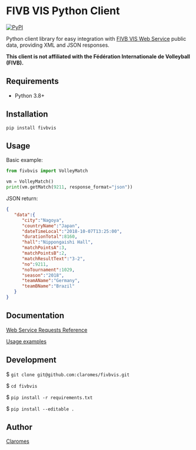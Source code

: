 # FIVB VIS Python Client

[![PyPI](https://img.shields.io/pypi/v/fivbvis)](https://pypi.org/project/fivbvis/)

Python client library for easy integration with [FIVB VIS Web Service](https://www.fivb.org/VisSDK/VisWebService/#Introduction.html) public data, providing XML and JSON responses.

**This client is not affiliated with the Fédération Internationale de Volleyball (FIVB).**

## Requirements

- Python 3.8+

## Installation

```shell
pip install fivbvis
```

## Usage
Basic example:

```python
from fivbvis import VolleyMatch

vm = VolleyMatch()
print(vm.getMatch(9211, response_format="json"))
```
JSON return:

```json
{
   "data":{
      "city":"Nagoya",
      "countryName":"Japan",
      "dateTimeLocal":"2018-10-07T13:25:00",
      "durationTotal":8160,
      "hall":"Nippongaishi Hall",
      "matchPointsA":3,
      "matchPointsB":2,
      "matchResultText":"3-2",
      "no":9211,
      "noTournament":1029,
      "season":"2018",
      "teamAName":"Germany",
      "teamBName":"Brazil"
   }
}
```
## Documentation

[Web Service Requests Reference](https://github.com/claromes/fivbvis/blob/main/docs/reference.md)

[Usage examples](https://github.com/claromes/fivbvis/blob/main/docs/examples.md)

## Development

$ `git clone git@github.com:claromes/fivbvis.git`

$ `cd fivbvis`

$ `pip install -r requirements.txt`

$ `pip install --editable .`

## Author

[Claromes](https://claromes.com)